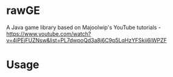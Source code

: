 # rawGE
A Java game library based on Majoolwip's YouTube tutorials - https://www.youtube.com/watch?v=4iPEjFUZNsw&list=PL7dwpoQd3a8j6C9p5LqHzYFSkii6iWPZF

# Usage

